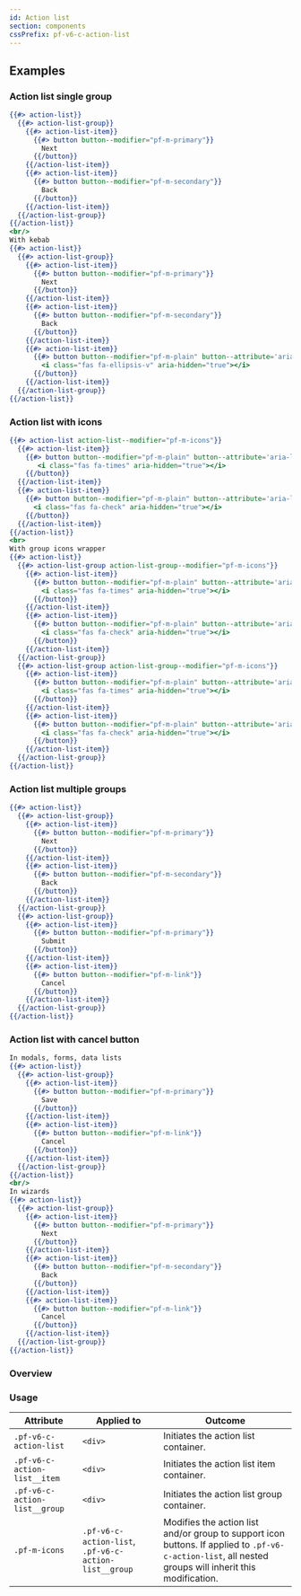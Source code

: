 ```yaml
---
id: Action list
section: components
cssPrefix: pf-v6-c-action-list
---
```


## Examples
### Action list single group
```hbs
{{#> action-list}}
  {{#> action-list-group}}
    {{#> action-list-item}}
      {{#> button button--modifier="pf-m-primary"}}
        Next
      {{/button}}
    {{/action-list-item}}
    {{#> action-list-item}}
      {{#> button button--modifier="pf-m-secondary"}}
        Back
      {{/button}}
    {{/action-list-item}}
  {{/action-list-group}}
{{/action-list}}
<br/>
With kebab
{{#> action-list}}
  {{#> action-list-group}}
    {{#> action-list-item}}
      {{#> button button--modifier="pf-m-primary"}}
        Next
      {{/button}}
    {{/action-list-item}}
    {{#> action-list-item}}
      {{#> button button--modifier="pf-m-secondary"}}
        Back
      {{/button}}
    {{/action-list-item}}
    {{#> action-list-item}}
      {{#> button button--modifier="pf-m-plain" button--attribute='aria-label="Kebab"'}}
        <i class="fas fa-ellipsis-v" aria-hidden="true"></i>
      {{/button}}
    {{/action-list-item}}
  {{/action-list-group}}
{{/action-list}}
```

### Action list with icons
```hbs
{{#> action-list action-list--modifier="pf-m-icons"}}
  {{#> action-list-item}}
    {{#> button button--modifier="pf-m-plain" button--attribute='aria-label="Close"'}}
       <i class="fas fa-times" aria-hidden="true"></i>
    {{/button}}
  {{/action-list-item}}
  {{#> action-list-item}}
    {{#> button button--modifier="pf-m-plain" button--attribute='aria-label="Kebab"'}}
      <i class="fas fa-check" aria-hidden="true"></i>
    {{/button}}
  {{/action-list-item}}
{{/action-list}}
<br>
With group icons wrapper
{{#> action-list}}
  {{#> action-list-group action-list-group--modifier="pf-m-icons"}}
    {{#> action-list-item}}
      {{#> button button--modifier="pf-m-plain" button--attribute='aria-label="Close"'}}
        <i class="fas fa-times" aria-hidden="true"></i>
      {{/button}}
    {{/action-list-item}}
    {{#> action-list-item}}
      {{#> button button--modifier="pf-m-plain" button--attribute='aria-label="Kebab"'}}
        <i class="fas fa-check" aria-hidden="true"></i>
      {{/button}}
    {{/action-list-item}}
  {{/action-list-group}}
  {{#> action-list-group action-list-group--modifier="pf-m-icons"}}
    {{#> action-list-item}}
      {{#> button button--modifier="pf-m-plain" button--attribute='aria-label="Close"'}}
        <i class="fas fa-times" aria-hidden="true"></i>
      {{/button}}
    {{/action-list-item}}
    {{#> action-list-item}}
      {{#> button button--modifier="pf-m-plain" button--attribute='aria-label="Kebab"'}}
        <i class="fas fa-check" aria-hidden="true"></i>
      {{/button}}
    {{/action-list-item}}
  {{/action-list-group}}
{{/action-list}}
```

### Action list multiple groups
```hbs
{{#> action-list}}
  {{#> action-list-group}}
    {{#> action-list-item}}
      {{#> button button--modifier="pf-m-primary"}}
        Next
      {{/button}}
    {{/action-list-item}}
    {{#> action-list-item}}
      {{#> button button--modifier="pf-m-secondary"}}
        Back
      {{/button}}
    {{/action-list-item}}
  {{/action-list-group}}
  {{#> action-list-group}}
    {{#> action-list-item}}
      {{#> button button--modifier="pf-m-primary"}}
        Submit
      {{/button}}
    {{/action-list-item}}
    {{#> action-list-item}}
      {{#> button button--modifier="pf-m-link"}}
        Cancel
      {{/button}}
    {{/action-list-item}}
  {{/action-list-group}}
{{/action-list}}
```

### Action list with cancel button
```hbs
In modals, forms, data lists
{{#> action-list}}
  {{#> action-list-group}}
    {{#> action-list-item}}
      {{#> button button--modifier="pf-m-primary"}}
        Save
      {{/button}}
    {{/action-list-item}}
    {{#> action-list-item}}
      {{#> button button--modifier="pf-m-link"}}
        Cancel
      {{/button}}
    {{/action-list-item}}
  {{/action-list-group}}
{{/action-list}}
<br/>
In wizards
{{#> action-list}}
  {{#> action-list-group}}
    {{#> action-list-item}}
      {{#> button button--modifier="pf-m-primary"}}
        Next
      {{/button}}
    {{/action-list-item}}
    {{#> action-list-item}}
      {{#> button button--modifier="pf-m-secondary"}}
        Back
      {{/button}}
    {{/action-list-item}}
    {{#> action-list-item}}
      {{#> button button--modifier="pf-m-link"}}
        Cancel
      {{/button}}
    {{/action-list-item}}
  {{/action-list-group}}
{{/action-list}}
```

### Overview

### Usage
| Attribute | Applied to | Outcome |
| -- | -- | -- |
| `.pf-v6-c-action-list` | `<div>` | Initiates the action list container. |
| `.pf-v6-c-action-list__item` | `<div>` | Initiates the action list item container. |
| `.pf-v6-c-action-list__group` | `<div>` | Initiates the action list group container. |
| `.pf-m-icons` | `.pf-v6-c-action-list`, `.pf-v6-c-action-list__group` | Modifies the action list and/or group to support icon buttons. If applied to `.pf-v6-c-action-list`, all nested groups will inherit this modification. |
